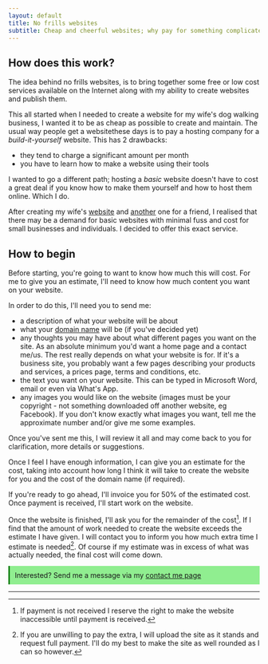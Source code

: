 ```yaml
---
layout: default
title: No frills websites
subtitle: Cheap and cheerful websites; why pay for something complicated if you don't need it.
---
```

## How does this work?

The idea behind no frills websites, is to bring together some free or low cost services available on the Internet along with my ability to create websites and publish them.

This all started when I needed to create a website for my wife's dog walking business, I wanted it to be as cheap as possible to create and maintain. The usual way people get a websitethese days is to pay a hosting company for a *build-it-yourself* website. This has 2 drawbacks:

+ they tend to charge a significant amount per month
+ you have to learn how to make a website using their tools

I wanted to go a different path; hosting a _basic_ website doesn't have to cost a great deal if you know how to make them yourself and how to host them online. Which I do.

After creating my wife's [website](https://www.laneastdogwalkingservices.co.uk) and [another](https://www.romacoon.com) one for a friend, I realised that there may be a demand for basic websites with minimal fuss and cost for small businesses and individuals. I decided to offer this exact service.

## How to begin

Before starting, you're going to want to know how much this will cost. For me to give you an estimate, I'll need to know how much content you want on your website.

In order to do this, I'll need you to send me:

+ a description of what your website will be about
+ what your [domain name](/domainname) will be (if you've decided yet)
+ any thoughts you may have about what different pages you want on the site. As an absolute minimum you'd want a home page and a contact me/us. The rest really depends on what your website is for. If it's a business site, you probably want a few pages describing your products and services, a prices page, terms and conditions, etc.
+ the text you want on your website. This can be typed in Microsoft Word, email or even via What's App.
+ any images you would like on the website (images must be your copyright - not something downloaded off another website, eg Facebook). If you don't know exactly what images you want, tell me the approximate number and/or give me some examples.

Once you've sent me this, I will review it all and may come back to you for clarification, more details or suggestions.

Once I feel I have enough information, I can give you an estimate for the cost, taking into account how long I think it will take to create the website for you and the cost of the domain name (if required).

If you're ready to go ahead, I'll invoice you for 50% of the estimated cost. Once payment is received, I'll start work on the website.

Once the website is finished, I'll ask you for the remainder of the cost[^2]. If I find that the amount of work needed to create the website exceeds the estimate I have given. I will contact you to inform you how much extra time I estimate is needed[^3]. Of course if my estimate was in excess of what was actually needed, the final cost will come down.

<div style="clear:both; border-left: 3px solid green; background-color: lightgreen; padding:10px">
    Interested?
    Send me a message via my <a href="/contactme/">contact me page</a>
</div>

---

[^2]: If payment is not received I reserve the right to make the website inaccessible until payment is received.

[^3]: If you are unwilling to pay the extra, I will upload the site as it stands and request full payment. I'll do my best to make the site as well rounded as I can so  however.
